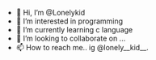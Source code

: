 - 👋 Hi, I’m @Lonelykid
- 👀 I’m interested in programming 
- 🌱 I’m currently learning c language
- 💞️ I’m looking to collaborate on ...
- 📫 How to reach me.. ig @lonely__kid__.

<!---
Lonelykid/Lonelykid is a ✨ special ✨ repository because its `README.md` (this file) appears on your GitHub profile.
You can click the Preview link to take a look at your changes.
--->

